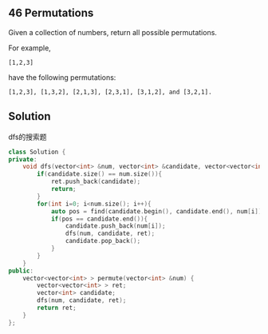 ## 46	Permutations
Given a collection of numbers, return all possible permutations.

For example,
```
[1,2,3] 
```
have the following permutations:
```
[1,2,3], [1,3,2], [2,1,3], [2,3,1], [3,1,2], and [3,2,1].
```

## Solution
dfs的搜索题
```C++
class Solution {
private:
    void dfs(vector<int> &num, vector<int> &candidate, vector<vector<int> > &ret){
        if(candidate.size() == num.size()){
            ret.push_back(candidate);
            return;
        }
        for(int i=0; i<num.size(); i++){
            auto pos = find(candidate.begin(), candidate.end(), num[i]);
            if(pos == candidate.end()){
                candidate.push_back(num[i]);
                dfs(num, candidate, ret);
                candidate.pop_back();
            }
        }
    }
public:
    vector<vector<int> > permute(vector<int> &num) {
        vector<vector<int> > ret;
        vector<int> candidate;
        dfs(num, candidate, ret);
        return ret;
    }
};
```
